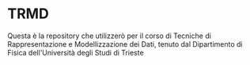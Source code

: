 # TRMD
Questa è la repository che utilizzerò per il corso di Tecniche di Rappresentazione e Modellizzazione dei Dati, tenuto dal Dipartimento di Fisica dell'Università degli Studi di Trieste

